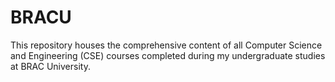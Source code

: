 # BRACU
This repository houses the comprehensive content of all Computer Science and Engineering (CSE) courses completed during my undergraduate studies at BRAC University.
